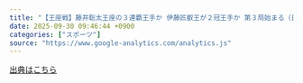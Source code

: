 ```yaml
---
title: "【王座戦】藤井聡太王座の３連覇王手か 伊藤匠叡王が２冠王手か 第３局始まる（日刊スポーツ） - Yahoo!ニュース"
date: 2025-09-30 09:46:44 +0900
categories: ["スポーツ"]
source: "https://www.google-analytics.com/analytics.js"
---
```


[出典はこちら](https://www.google-analytics.com/analytics.js)
